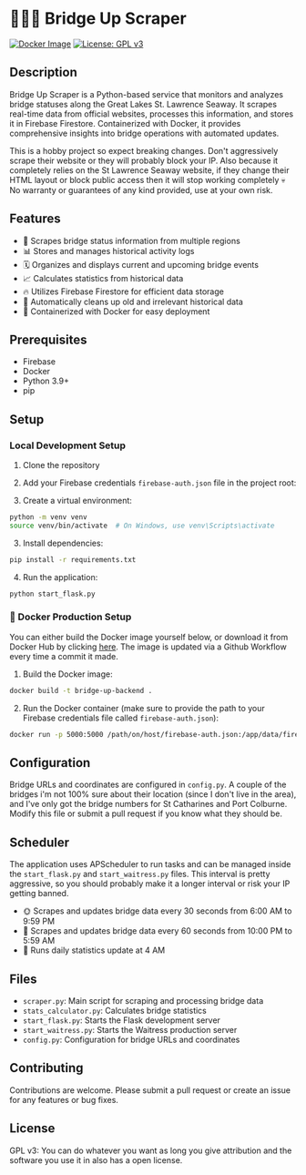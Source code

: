 # 🔼🌉🔽 Bridge Up Scraper

[![Docker Image](https://img.shields.io/docker/v/averyyyy/bridge-up?style=flat-square&logo=docker)](https://hub.docker.com/r/averyyyy/bridge-up)
[![License: GPL v3](https://img.shields.io/badge/License-GPLv3-blue.svg)](https://www.gnu.org/licenses/gpl-3.0)

## Description
Bridge Up Scraper is a Python-based service that monitors and analyzes bridge statuses along the Great Lakes St. Lawrence Seaway. It scrapes real-time data from official websites, processes this information, and stores it in Firebase Firestore. Containerized with Docker, it provides comprehensive insights into bridge operations with automated updates. 

This is a hobby project so expect breaking changes. Don't aggressively scrape their website or they will probably block your IP. Also because it completely relies on the St Lawrence Seaway website, if they change their HTML layout or block public access then it will stop working completely 💀 No warranty or guarantees of any kind provided, use at your own risk.

## Features
- 👀 Scrapes bridge status information from multiple regions
- 📊 Stores and manages historical activity logs
- 🗓️ Organizes and displays current and upcoming bridge events
- 📈 Calculates statistics from historical data
- 🔥 Utilizes Firebase Firestore for efficient data storage
- 🧹 Automatically cleans up old and irrelevant historical data
- 🐳 Containerized with Docker for easy deployment

## Prerequisites
- Firebase
- Docker
- Python 3.9+
- pip

## Setup

### Local Development Setup

1. Clone the repository

2. Add your Firebase credentials `firebase-auth.json` file in the project root:

2. Create a virtual environment:

```sh
python -m venv venv
source venv/bin/activate  # On Windows, use venv\Scripts\activate
```

3. Install dependencies:

```sh
pip install -r requirements.txt
```

4. Run the application:

```sh
python start_flask.py
```

### 🐳 Docker Production Setup

You can either build the Docker image yourself below, or download it from Docker Hub by clicking [here](https://hub.docker.com/repository/docker/averyyyy/bridge-up). The image is updated via a Github Workflow every time a commit it made.

1. Build the Docker image:

```sh
docker build -t bridge-up-backend .
```

2. Run the Docker container (make sure to provide the path to your Firebase credentials file called `firebase-auth.json`):

```sh
docker run -p 5000:5000 /path/on/host/firebase-auth.json:/app/data/firebase-auth.json bridge-up-backend
```

## Configuration

Bridge URLs and coordinates are configured in `config.py`. A couple of the bridges i'm not 100% sure about their location (since I don't live in the area), and I've only got the bridge numbers for St Catharines and Port Colburne. Modify this file or submit a pull request if you know what they should be.

## Scheduler

The application uses APScheduler to run tasks and can be managed inside the `start_flask.py` and `start_waitress.py` files. This interval is pretty aggressive, so you should probably make it a longer interval or risk your IP getting banned.

- 🌞 Scrapes and updates bridge data every 30 seconds from 6:00 AM to 9:59 PM
- 🌙 Scrapes and updates bridge data every 60 seconds from 10:00 PM to 5:59 AM
- 🧮 Runs daily statistics update at 4 AM

## Files

- `scraper.py`: Main script for scraping and processing bridge data
- `stats_calculator.py`: Calculates bridge statistics
- `start_flask.py`: Starts the Flask development server
- `start_waitress.py`: Starts the Waitress production server
- `config.py`: Configuration for bridge URLs and coordinates

## Contributing

Contributions are welcome. Please submit a pull request or create an issue for any features or bug fixes.

## License

GPL v3: You can do whatever you want as long you give attribution and the software you use it in also has a open license. 
